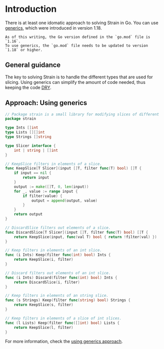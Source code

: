 # Introduction

There is at least one idomatic approach to solving Strain in Go.
You can use [generics][generics], which were introduced in version 1.18.

```exercism/note
As of this writing, the Go version defined in the `go.mod` file is `1.16`.
To use generics, the `go.mod` file needs to be updated to version `1.18` or higher.
```

## General guidance

The key to solving Strain is to handle the different types that are used for slicing.
Using generics can simplify the amount of code needed, thus keeping the code [DRY][dry].

## Approach: Using generics

```go
// Package strain is a small library for modifying slices of different types.
package strain

type Ints []int
type Lists [][]int
type Strings []string

type Slicer interface {
	int | string | []int
}

// KeepSlice filters in elements of a slice.
func KeepSlice[T Slicer](input []T, filter func(T) bool) []T {
	if input == nil {
		return input
	}
	output := make([]T, 0, len(input))
	for _, value := range input {
		if filter(value) {
			output = append(output, value)
		}
	}
	return output
}

// DiscardSlice filters out elements of a slice.
func DiscardSlice[T Slicer](input []T, filter func(T) bool) []T {
	return KeepSlice(input, func(val T) bool { return !filter(val) })
}

// Keep filters in elements of an int slice.
func (i Ints) Keep(filter func(int) bool) Ints {
	return KeepSlice(i, filter)
}

// Discard filters out elements of an int slice.
func (i Ints) Discard(filter func(int) bool) Ints {
	return DiscardSlice(i, filter)
}

// Keep filters in elements of an string slice.
func (s Strings) Keep(filter func(string) bool) Strings {
	return KeepSlice(s, filter)
}

// Keep filters in elements of a slice of int slices.
func (l Lists) Keep(filter func([]int) bool) Lists {
	return KeepSlice(l, filter)
}
```

For more information, check the [using generics approach][approach-using-generics].

[generics]: https://go.dev/blog/intro-generics
[dry]: https://en.wikipedia.org/wiki/Don%27t_repeat_yourself
[approach-using-generics]: https://exercism.org/tracks/go/exercises/strain/approaches/using-generics

